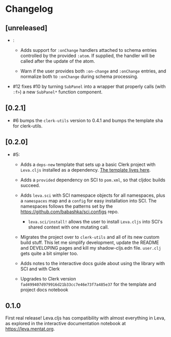 # Changelog

## [unreleased]

- :

  - Adds support for `:onChange` handlers attached to schema entries controlled
    by the provided `:atom`. If supplied, the handler will be called after the
    update of the atom.

  - Warn if the user provides both `:on-change` and `:onChange` entries, and
    normalize both to `:onChange` during schema processing.

- #12 fixes #10 by turning `SubPanel` into a wrapper that properly calls (with
  `:f>`) a new `SubPanel*` function component.

## [0.2.1]

- #6 bumps the `clerk-utils` version to 0.4.1 and bumps the template sha for
  clerk-utils.

## [0.2.0]

- #5:

  - Adds a `deps-new` template that sets up a basic Clerk project with
    `Leva.cljs` installed as a dependency. [The template lives
    here](https://github.com/mentat-collective/Leva.cljs/tree/main/resources/leva/clerk).

  - Adds a `provided` dependency on SCI to `pom.xml`, so that cljdoc builds
    succeed.

  - Adds `leva.sci` with SCI namespace objects for all namespaces, plus a
    `namespaces` map and a `config` for easy installation into SCI. The
    namespaces follows the patterns set by the
    https://github.com/babashka/sci.configs repo.

    - `leva.sci/install!` allows the user to install `Leva.cljs` into SCI's
      shared context with one mutating call.

  - Migrates the project over to `clerk-utils` and all of its new custom build
    stuff. This let me simplify development, update the README and DEVELOPING
    pages and kill my shadow-cljs.edn file. `user.clj` gets quite a bit simpler
    too.

  - Adds notes to the interactive docs guide about using the library with SCI
    and with Clerk

  - Upgrades to Clerk version `fad499407d979916d21b33cc7e46e73f7a485e37` for the
    template and project docs notebook

## 0.1.0

First real release! Leva.cljs has compatibility with almost everything in Leva,
as explored in the interactive documentation notebook at https://leva.mentat.org.
